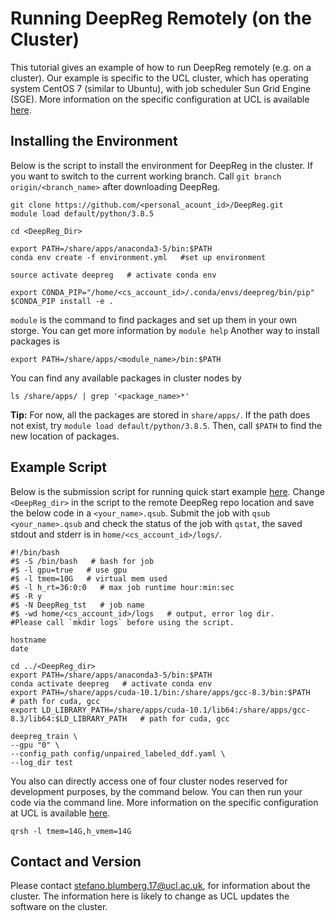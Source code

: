 # Running DeepReg Remotely (on the Cluster)

This tutorial gives an example of how to run DeepReg remotely (e.g. on a cluster). Our
example is specific to the UCL cluster, which has operating system CentOS 7 (similar to
Ubuntu), with job scheduler Sun Grid Engine (SGE). More information on the specific
configuration at UCL is available [here](https://hpc.cs.ucl.ac.uk/job-submission/).

## Installing the Environment
Below is the script to install the environment for DeepReg in the cluster. If you want to switch to the current working branch. Call `git branch origin/<branch_name>` after downloading DeepReg.
```
git clone https://github.com/<personal_acount_id>/DeepReg.git
module load default/python/3.8.5

cd <DeepReg_Dir>

export PATH=/share/apps/anaconda3-5/bin:$PATH
conda env create -f environment.yml   #set up environment

source activate deepreg   # activate conda env

export CONDA_PIP="/home/<cs_account_id>/.conda/envs/deepreg/bin/pip"
$CONDA_PIP install -e .
```
`module` is the command to find packages and set up them in your own storge. You can get more information by `module help` 
Another way to install packages is 
```
export PATH=/share/apps/<module_name>/bin:$PATH
```
You can find any available packages in cluster nodes by 
```
ls /share/apps/ | grep '<package_name>*'
```
**Tip:** For now, all the packages are stored in `share/apps/`. If the path does not exist, try `module load default/python/3.8.5`. Then, call `$PATH` to find the new location of packages.


## Example Script

Below is the submission script for running quick start example
[here](../getting_started/quick_start.md). Change `<DeepReg_dir>` in the script to the
remote DeepReg repo location and save the below code in a `<your_name>.qsub`. Submit the
job with `qsub <your_name>.qsub` and check the status of the job with `qstat`, the saved
stdout and stderr is in `home/<cs_account_id>/logs/`.

```
#!/bin/bash
#$ -S /bin/bash   # bash for job
#$ -l gpu=true   # use gpu
#$ -l tmem=10G   # virtual mem used
#$ -l h_rt=36:0:0   # max job runtime hour:min:sec
#$ -R y
#$ -N DeepReg_tst   # job name
#$ -wd home/<cs_account_id>/logs   # output, error log dir. 
#Please call `mkdir logs` before using the script.

hostname
date

cd ../<DeepReg_dir>
export PATH=/share/apps/anaconda3-5/bin:$PATH
conda activate deepreg   # activate conda env
export PATH=/share/apps/cuda-10.1/bin:/share/apps/gcc-8.3/bin:$PATH   # path for cuda, gcc
export LD_LIBRARY_PATH=/share/apps/cuda-10.1/lib64:/share/apps/gcc-8.3/lib64:$LD_LIBRARY_PATH   # path for cuda, gcc

deepreg_train \
--gpu "0" \
--config_path config/unpaired_labeled_ddf.yaml \
--log_dir test
```

You also can directly access one of four cluster nodes reserved for development purposes, by the command below. You can then run your code via the command line. More information on the specific
configuration at UCL is available [here](https://hpc.cs.ucl.ac.uk/job-submission/).
```
qrsh -l tmem=14G,h_vmem=14G
```
## Contact and Version

Please contact stefano.blumberg.17@ucl.ac.uk, for information about the cluster. The
information here is likely to change as UCL updates the software on the cluster.
